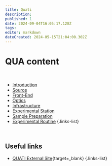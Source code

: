 ```yaml
---
title: Quati
description: 
published: 1
date: 2024-09-04T16:05:17.128Z
tags: 
editor: markdown
dateCreated: 2024-05-15T21:04:00.302Z
---
```


# QUA content

<br>

- [Introduction](/Beamlines/Quati/qua_intro)
- [Source](/Beamlines/Quati/qua_source)
- [Front-End](/Beamlines/Quati/qua_frontend)
- [Optics](/Beamlines/Quati/qua_optics)
- [Infrastructure](/Beamlines/Quati/qua_infra)
- [Experimental Station](/Beamlines/Quati/qua_exp_station)
- [Sample Preparation](/Beamlines/Quati/qua_sample_prep)
- [Experimental Routine](/Beamlines/Quati/qua_exp_routine)
{.links-list}

<br>

## Useful links

- [QUATI External Site](https://lnls.cnpem.br/grupos/quati/){target=_blank}
{.links-list}